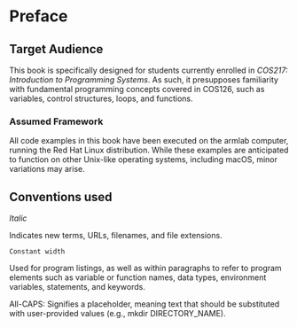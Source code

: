 # Preface

## Target Audience&#x20;

This book is specifically designed for students currently enrolled in _COS217: Introduction to Programming Systems_. As such, it presupposes familiarity with fundamental programming concepts covered in COS126, such as variables, control structures, loops, and functions.

### Assumed Framework

All code examples in this book have been executed on the armlab computer, running the Red Hat Linux distribution. While these examples are anticipated to function on other Unix-like operating systems, including macOS, minor variations may arise.

## Conventions used

_Italic_

Indicates new terms, URLs, filenames, and file extensions.

`Constant width`

Used for program listings, as well as within paragraphs to refer to program elements such as variable or function names, data types, environment variables, statements, and keywords.

All-CAPS:&#x20;
Signifies a placeholder, meaning text that should be substituted with user-provided values (e.g., mkdir DIRECTORY_NAME).
